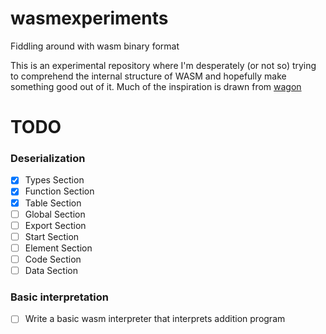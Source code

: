 # wasmexperiments
Fiddling around with wasm binary format

This is an experimental repository where I'm desperately (or not so) trying to comprehend the internal structure of WASM 
and hopefully make something good out of it. Much of the inspiration is drawn from [wagon](https://github.com/go-interpreter/wagon)

# TODO
### Deserialization
- [x] Types Section
- [x] Function Section
- [x] Table Section
- [ ] Global Section
- [ ] Export Section
- [ ] Start Section
- [ ] Element Section
- [ ] Code Section
- [ ] Data Section
### Basic interpretation
- [ ] Write a basic wasm interpreter that interprets addition program
    